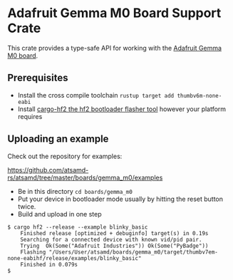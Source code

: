 # Adafruit Gemma M0 Board Support Crate

This crate provides a type-safe API for working with the [Adafruit Gemma M0
board](https://www.adafruit.com/product/3501).

## Prerequisites
* Install the cross compile toolchain `rustup target add thumbv6m-none-eabi`
* Install [cargo-hf2 the hf2 bootloader flasher tool](https://crates.io/crates/cargo-hf2) however your platform requires

## Uploading an example
Check out the repository for examples:

https://github.com/atsamd-rs/atsamd/tree/master/boards/gemma_m0/examples

* Be in this directory `cd boards/gemma_m0`
* Put your device in bootloader mode usually by hitting the reset button twice.
* Build and upload in one step
```
$ cargo hf2 --release --example blinky_basic
    Finished release [optimized + debuginfo] target(s) in 0.19s
    Searching for a connected device with known vid/pid pair.
    Trying  Ok(Some("Adafruit Industries")) Ok(Some("PyBadge"))
    Flashing "/Users/User/atsamd/boards/gemma_m0/target/thumbv7em-none-eabihf/release/examples/blinky_basic"
    Finished in 0.079s
$
```
